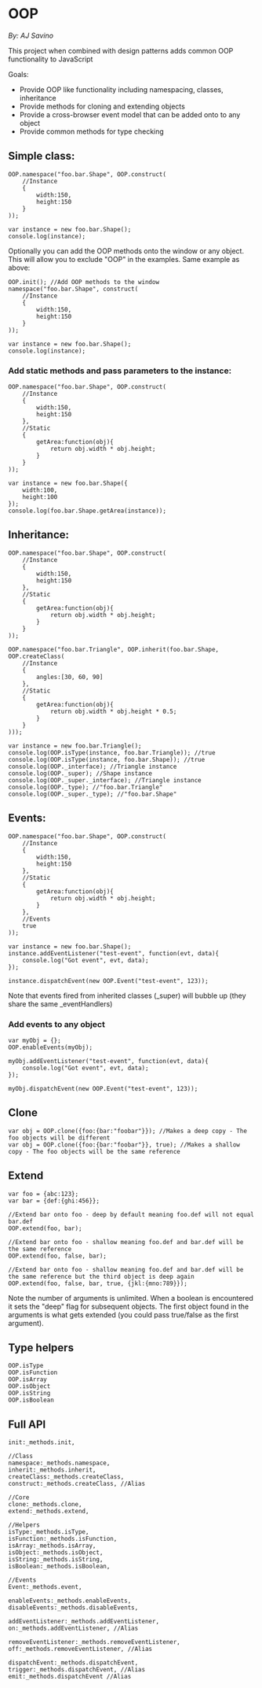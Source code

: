 # OOP
*By: AJ Savino*

This project when combined with design patterns adds common OOP functionality to JavaScript

Goals:
- Provide OOP like functionality including namespacing, classes, inheritance
- Provide methods for cloning and extending objects
- Provide a cross-browser event model that can be added onto to any object
- Provide common methods for type checking

## Simple class:
```
OOP.namespace("foo.bar.Shape", OOP.construct(
	//Instance
	{
		width:150,
		height:150
	}
));

var instance = new foo.bar.Shape();
console.log(instance);
```

Optionally you can add the OOP methods onto the window or any object.
This will allow you to exclude "OOP" in the examples. Same example as above:
```
OOP.init(); //Add OOP methods to the window
namespace("foo.bar.Shape", construct(
	//Instance
	{
		width:150,
		height:150
	}
));

var instance = new foo.bar.Shape();
console.log(instance);
```

### Add static methods and pass parameters to the instance:
```
OOP.namespace("foo.bar.Shape", OOP.construct(
	//Instance
	{
		width:150,
		height:150
	},
	//Static
	{
		getArea:function(obj){
			return obj.width * obj.height;
		}
	}
));

var instance = new foo.bar.Shape({
	width:100,
	height:100
});
console.log(foo.bar.Shape.getArea(instance));
```

## Inheritance:
```
OOP.namespace("foo.bar.Shape", OOP.construct(
	//Instance
	{
		width:150,
		height:150
	},
	//Static
	{
		getArea:function(obj){
			return obj.width * obj.height;
		}
	}
));

OOP.namespace("foo.bar.Triangle", OOP.inherit(foo.bar.Shape, OOP.createClass(
	//Instance
	{
		angles:[30, 60, 90]
	},
	//Static
	{
		getArea:function(obj){
			return obj.width * obj.height * 0.5;
		}
	}
)));

var instance = new foo.bar.Triangle();
console.log(OOP.isType(instance, foo.bar.Triangle)); //true
console.log(OOP.isType(instance, foo.bar.Shape)); //true
console.log(OOP._interface); //Triangle instance
console.log(OOP._super); //Shape instance
console.log(OOP._super._interface); //Triangle instance
console.log(OOP._type); //"foo.bar.Triangle"
console.log(OOP._super._type); //"foo.bar.Shape"
```

## Events:
```
OOP.namespace("foo.bar.Shape", OOP.construct(
	//Instance
	{
		width:150,
		height:150
	},
	//Static
	{
		getArea:function(obj){
			return obj.width * obj.height;
		}
	},
	//Events
	true
));

var instance = new foo.bar.Shape();
instance.addEventListener("test-event", function(evt, data){
	console.log("Got event", evt, data);
});

instance.dispatchEvent(new OOP.Event("test-event", 123));
```
Note that events fired from inherited classes (_super) will bubble up (they share the same _eventHandlers)

### Add events to any object
```
var myObj = {};
OOP.enableEvents(myObj);

myObj.addEventListener("test-event", function(evt, data){
	console.log("Got event", evt, data);
});

myObj.dispatchEvent(new OOP.Event("test-event", 123));
```

## Clone
```
var obj = OOP.clone({foo:{bar:"foobar"}}); //Makes a deep copy - The foo objects will be different
var obj = OOP.clone({foo:{bar:"foobar"}}, true); //Makes a shallow copy - The foo objects will be the same reference
```

## Extend
```
var foo = {abc:123};
var bar = {def:{ghi:456}};

//Extend bar onto foo - deep by default meaning foo.def will not equal bar.def
OOP.extend(foo, bar);

//Extend bar onto foo - shallow meaning foo.def and bar.def will be the same reference
OOP.extend(foo, false, bar);

//Extend bar onto foo - shallow meaning foo.def and bar.def will be the same reference but the third object is deep again
OOP.extend(foo, false, bar, true, {jkl:{mno:789}});
```
Note the number of arguments is unlimited. When a boolean is encountered it sets the "deep" flag for subsequent objects. The first object found in the arguments is what gets extended (you could pass true/false as the first argument).

## Type helpers
```
OOP.isType
OOP.isFunction
OOP.isArray
OOP.isObject
OOP.isString
OOP.isBoolean
```

## Full API
```
init:_methods.init,

//Class
namespace:_methods.namespace,
inherit:_methods.inherit,
createClass:_methods.createClass,
construct:_methods.createClass, //Alias

//Core
clone:_methods.clone,
extend:_methods.extend,

//Helpers
isType:_methods.isType,
isFunction:_methods.isFunction,
isArray:_methods.isArray,
isObject:_methods.isObject,
isString:_methods.isString,
isBoolean:_methods.isBoolean,

//Events
Event:_methods.event,

enableEvents:_methods.enableEvents,
disableEvents:_methods.disableEvents,

addEventListener:_methods.addEventListener,
on:_methods.addEventListener, //Alias

removeEventListener:_methods.removeEventListener,
off:_methods.removeEventListener, //Alias

dispatchEvent:_methods.dispatchEvent,
trigger:_methods.dispatchEvent, //Alias
emit:_methods.dispatchEvent //Alias
```